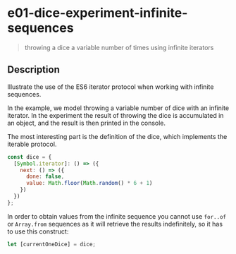 # e01-dice-experiment-infinite-sequences
> throwing a dice a variable number of times using infinite iterators

## Description
Illustrate the use of the ES6 iterator protocol when working with infinite sequences.

In the example, we model throwing a variable number of dice with an infinite iterator. In the experiment the result of throwing the dice is accumulated in an object, and the result is then printed in the console.

The most interesting part is the definition of the dice, which implements the iterable protocol.
```javascript
const dice = {
  [Symbol.iterator]: () => ({
    next: () => ({
      done: false,
      value: Math.floor(Math.random() * 6 + 1)
    })
  })
};
```

In order to obtain values from the infinite sequence you cannot use `for..of` or `Array.from` sequences as it will retrieve the results indefinitely, so it has to use this construct:
```javascript
let [currentOneDice] = dice;
```